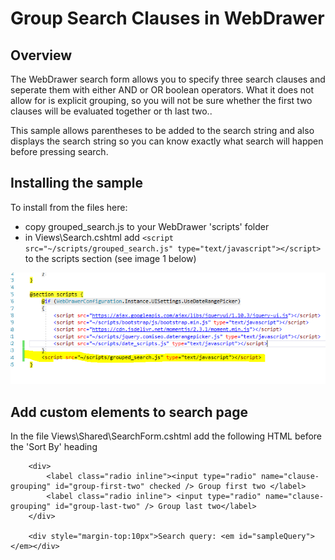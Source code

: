 # Group Search Clauses in WebDrawer

## Overview
The WebDrawer search form allows you to specify three search clauses and seperate them with either AND or OR boolean operators.  What it does not allow for is explicit grouping, so you will not be sure whether the first two clauses will be evaluated together or th last two..

This sample allows parentheses to be added to the search string and also displays the search string so you can know exactly what search will happen before pressing search.



## Installing the sample

To install from the files here:
  * copy grouped_search.js to your WebDrawer 'scripts' folder
  * in Views\Search.cshtml add `<script src="~/scripts/grouped_search.js" type="text/javascript"></script>` to the scripts section (see image 1 below)


 ![image 1](script.PNG)
 
## Add custom elements to search page
In the file Views\Shared\SearchForm.cshtml add the following HTML before the 'Sort By' heading
```
    <div>
        <label class="radio inline"><input type="radio" name="clause-grouping" id="group-first-two" checked /> Group first two </label>
        <label class="radio inline"> <input type="radio" name="clause-grouping" id="group-last-two" /> Group last two</label>
    </div>

    <div style="margin-top:10px">Search query: <em id="sampleQuery"></em></div>
```
